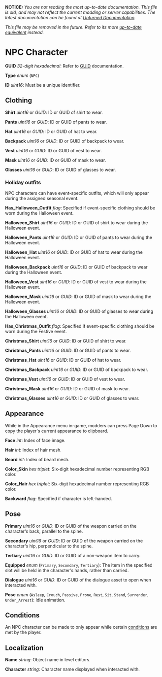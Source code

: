 **NOTICE:** *You are not reading the most up-to-date documentation. This file is old, and may not reflect the current modding or server capabilities. The latest documentation can be found at [Unturned Documentation](https://docs.smartlydressedgames.com/).*

*This file may be removed in the future. Refer to its more [up-to-date equivalent](https://docs.smartlydressedgames.com/en/stable/assets/npc-asset/npc-asset.html) instead.*

NPC Character
=============

**GUID** *32-digit hexadecimal*: Refer to [GUID](/GUID.md) documentation.

**Type** *enum* (`NPC`)

**ID** *uint16*: Must be a unique identifier.

Clothing
--------

**Shirt** *uint16* or *GUID*: ID or GUID of shirt to wear.

**Pants** *uint16* or *GUID*: ID or GUID of pants to wear.

**Hat** *uint16* or *GUID*: ID or GUID of hat to wear.

**Backpack** *uint16* or *GUID*: ID or GUID of backpack to wear.

**Vest** *uint16* or *GUID*: ID or GUID of vest to wear.

**Mask** *uint16* or *GUID*: ID or GUID of mask to wear.

**Glasses** *uint16* or *GUID*: ID or GUID of glasses to wear.

### Holiday outfits

NPC characters can have event-specific outfits, which will only appear during the assigned seasonal event.

**Has_Halloween_Outfit** *flag*: Specified if event-specific clothing should be worn during the Halloween event.

**Halloween_Shirt** *uint16* or *GUID*: ID or GUID of shirt to wear during the Halloween event.

**Halloween_Pants** *uint16* or *GUID*: ID or GUID of pants to wear during the Halloween event.

**Halloween_Hat** *uint16* or *GUID*: ID or GUID of hat to wear during the Halloween event.

**Halloween_Backpack** *uint16* or *GUID*: ID or GUID of backpack to wear during the Halloween event.

**Halloween_Vest** *uint16* or *GUID*: ID or GUID of vest to wear during the Halloween event.

**Halloween_Mask** *uint16* or *GUID*: ID or GUID of mask to wear during the Halloween event.

**Halloween_Glasses** *uint16* or *GUID*: ID or GUID of glasses to wear during the Halloween event.

**Has_Christmas_Outfit** *flag*: Specified if event-specific clothing should be worn during the Festive event.

**Christmas_Shirt** *uint16* or *GUID*: ID or GUID of shirt to wear.

**Christmas_Pants** *uint16* or *GUID*: ID or GUID of pants to wear.

**Christmas_Hat** *uint16* or *GUID*: ID or GUID of hat to wear.

**Christmas_Backpack** *uint16* or *GUID*: ID or GUID of backpack to wear.

**Christmas_Vest** *uint16* or *GUID*: ID or GUID of vest to wear.

**Christmas_Mask** *uint16* or *GUID*: ID or GUID of mask to wear.

**Christmas_Glasses** *uint16* or *GUID*: ID or GUID of glasses to wear.

Appearance
----------

While in the Appearance menu in-game, modders can press Page Down to copy the player's current appearance to clipboard.

**Face** *int*: Index of face image.

**Hair** *int*: Index of hair mesh.

**Beard** *int*: Index of beard mesh.

**Color_Skin** *hex triplet*: Six-digit hexadecimal number representing RGB color.

**Color_Hair** *hex triplet*: Six-digit hexadecimal number representing RGB color.

**Backward** *flag*: Specified if character is left-handed.

Pose
----

**Primary** *uint16* or *GUID*: ID or GUID of the weapon carried on the character's back, parallel to the spine.

**Secondary** *uint16* or *GUID*: ID or GUID of the weapon carried on the character's hip, perpendicular to the spine.

**Tertiary** *uint16* or *GUID*: ID or GUID of a non-weapon item to carry.

**Equipped** *enum* (`Primary`, `Secondary`, `Tertiary`): The item in the specified slot will be held in the character's hands, rather than carried.

**Dialogue** *uint16* or *GUID*: ID or GUID of the dialogue asset to open when interacted with.

**Pose** *enum* (`Asleep`, `Crouch`, `Passive`, `Prone`, `Rest`, `Sit`, `Stand`, `Surrender`, `Under_Arrest`): Idle animation.

Conditions
----------

An NPC character can be made to only appear while certain [conditions](/NPCAsset/Conditions.md) are met by the player.

Localization
------------

**Name** *string*: Object name in level editors.

**Character** *string*: Character name displayed when interacted with. 
